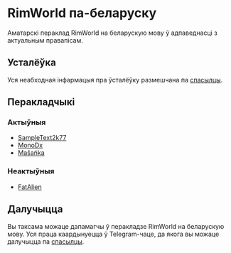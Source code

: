 # RimWorld па-беларуску

Аматарскі пераклад RimWorld на беларускую мову ў адпаведнасці з актуальным правапісам.

## Усталёўка

Уся неабходная інфармацыя пра ўсталёўку размешчана па [спасылцы](https://ludeon.com/forums/index.php?topic=2933.0).

## Перакладчыкі

### Актыўныя

* [SampleText2k77](https://github.com/SampleText2k77)
* [MonoDx](https://github.com/monodevx)
* [Mašańka](https://github.com/MaryAlex)

### Неактыўныя

* [FatAlien](https://github.com/FatAliens)

## Далучыцца

Вы таксама можаце дапамагчы ў перакладзе RimWorld на беларускую мову. Уся праца каардынуецца ў Telegram-чаце, да якога вы можаце далучыцца па [спасылцы](https://t.me/+xP2-noCUk1I2NjYy).
